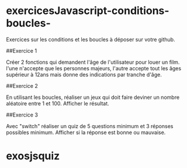 # exercicesJavascript-conditions-boucles-
Exercices sur les conditions et les boucles à déposer sur votre github.

##Exercice 1 

Créer 2 fonctions qui demandent l'âge de l'utilisateur pour louer un film.
l'une n'accepte que les personnes majeurs, l'autre accepte tout les âges supérieur à 12ans
mais donne des indications par tranche d'âge.


##Exercice 2 

En utilisant les boucles, réaliser un jeux qui doit faire deviner un nombre aléatoire entre 1 et 100.
Afficher le résultat.

##Exercice 3

Avec "switch" réaliser un quiz de 5 questions minimum et 3 réponses possibles minimum.
Afficher si la réponse est bonne ou mauvaise.
# exosjsquiz
